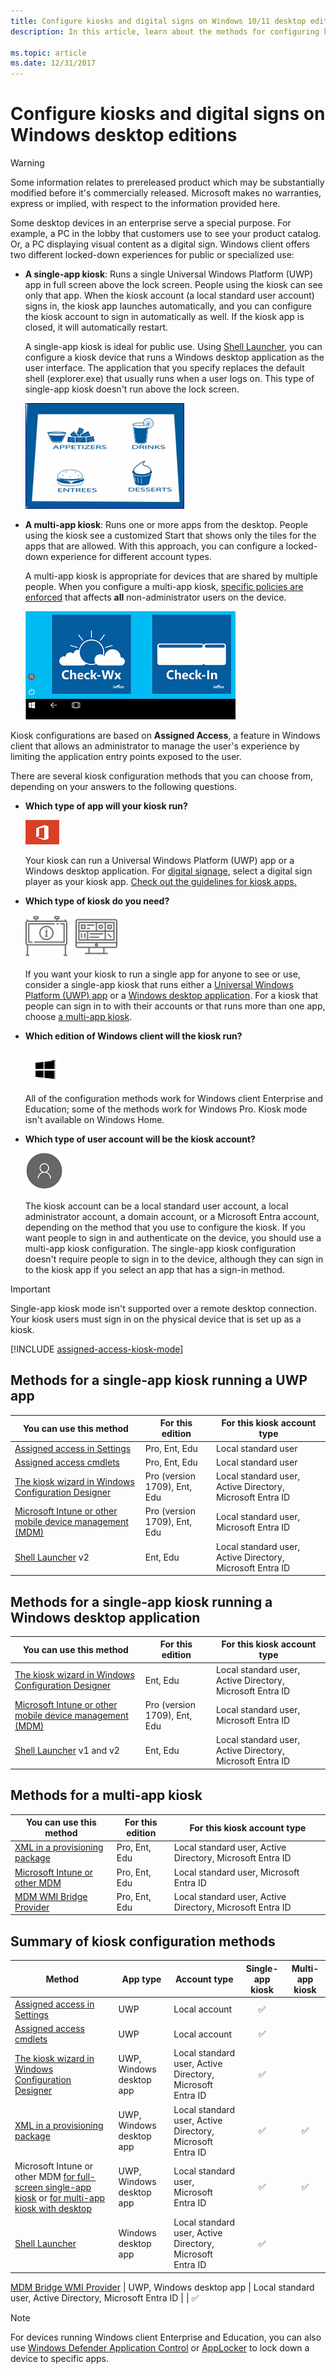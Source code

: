 ```yaml
---
title: Configure kiosks and digital signs on Windows 10/11 desktop editions
description: In this article, learn about the methods for configuring kiosks and digital signs on Windows 10 or Windows 11 desktop editions. 

ms.topic: article
ms.date: 12/31/2017
--- 
```


# Configure kiosks and digital signs on Windows desktop editions 

>[!WARNING]
>Some information relates to prereleased product which may be substantially modified before it's commercially released. Microsoft makes no warranties, express or implied, with respect to the information provided here. 

Some desktop devices in an enterprise serve a special purpose. For example, a PC in the lobby that customers use to see your product catalog. Or, a PC displaying visual content as a digital sign. Windows client offers two different locked-down experiences for public or specialized use: 

- **A single-app kiosk**: Runs a single Universal Windows Platform (UWP) app in full screen above the lock screen. People using the kiosk can see only that app. When the kiosk account (a local standard user account) signs in, the kiosk app launches automatically, and you can configure the kiosk account to sign in automatically as well. If the kiosk app is closed, it will automatically restart. 

  

  A single-app kiosk is ideal for public use. Using [Shell Launcher](kiosk-shelllauncher.md), you can configure a kiosk device that runs a Windows desktop application as the user interface. The application that you specify replaces the default shell (explorer.exe) that usually runs when a user logs on. This type of single-app kiosk doesn't run above the lock screen.  

  ![Illustration of a full-screen kiosk experience that runs one app on a Windows client device.](images/kiosk-fullscreen.png) 

- **A multi-app kiosk**: Runs one or more apps from the desktop. People using the kiosk see a customized Start that shows only the tiles for the apps that are allowed. With this approach, you can configure a locked-down experience for different account types.  

  A multi-app kiosk is appropriate for devices that are shared by multiple people. When you configure a multi-app kiosk, [specific policies are enforced](kiosk-policies.md) that affects **all** non-administrator users on the device.  

  ![Illustration of a kiosk Start screen that runs multiple apps on a Windows client device.](images/kiosk-desktop.png) 

Kiosk configurations are based on **Assigned Access**, a feature in Windows client that allows an administrator to manage the user's experience by limiting the application entry points exposed to the user.  

There are several kiosk configuration methods that you can choose from, depending on your answers to the following questions. 

- **Which type of app will your kiosk run?** 

    ![icon that represents apps.](images/office-logo.png)  

    Your kiosk can run a Universal Windows Platform (UWP) app or a Windows desktop application. For [digital signage](setup-digital-signage.md), select a digital sign player as your kiosk app. [Check out the guidelines for kiosk apps.](guidelines-for-assigned-access-app.md) 

- **Which type of kiosk do you need?** 

    ![icon that represents a kiosk.](images/kiosk.png) 

    If you want your kiosk to run a single app for anyone to see or use, consider a single-app kiosk that runs either a [Universal Windows Platform (UWP) app](#methods-for-a-single-app-kiosk-running-a-uwp-app) or a [Windows desktop application](#classic). For a kiosk that people can sign in to with their accounts or that runs more than one app, choose [a multi-app kiosk](#desktop). 

- **Which edition of Windows client will the kiosk run?** 

    ![icon that represents Windows.](images/windows.png) 

    All of the configuration methods work for Windows client Enterprise and Education; some of the methods work for Windows Pro. Kiosk mode isn't available on Windows Home. 

- **Which type of user account will be the kiosk account?** 

    ![icon that represents a user account.](images/user.png) 

    The kiosk account can be a local standard user account, a local administrator account, a domain account, or a Microsoft Entra account, depending on the method that you use to configure the kiosk. If you want people to sign in and authenticate on the device, you should use a multi-app kiosk configuration. The single-app kiosk configuration doesn't require people to sign in to the device, although they can sign in to the kiosk app if you select an app that has a sign-in method. 


>[!IMPORTANT]
>Single-app kiosk mode isn't supported over a remote desktop connection. Your kiosk users must sign in on the physical device that is set up as a kiosk. 

[!INCLUDE [assigned-access-kiosk-mode](../../../includes/licensing/assigned-access-kiosk-mode.md)] 

## Methods for a single-app kiosk running a UWP app 

You can use this method | For this edition | For this kiosk account type 
--- | --- | ---
[Assigned access in Settings](kiosk-single-app.md#local) | Pro, Ent, Edu | Local standard user
[Assigned access cmdlets](kiosk-single-app.md#powershell)  | Pro, Ent, Edu | Local standard user
[The kiosk wizard in Windows Configuration Designer](kiosk-single-app.md#wizard)  | Pro (version 1709), Ent, Edu | Local standard user, Active Directory, Microsoft Entra ID 
[Microsoft Intune or other mobile device management (MDM)](kiosk-single-app.md#mdm) | Pro (version 1709), Ent, Edu | Local standard user, Microsoft Entra ID
[Shell Launcher](kiosk-shelllauncher.md) v2 | Ent, Edu | Local standard user, Active Directory, Microsoft Entra ID 

<span id="classic" /> 

## Methods for a single-app kiosk running a Windows desktop application 

You can use this method | For this edition | For this kiosk account type 
--- | --- | ---
[The kiosk wizard in Windows Configuration Designer](kiosk-single-app.md#wizard) | Ent, Edu | Local standard user, Active Directory, Microsoft Entra ID 
[Microsoft Intune or other mobile device management (MDM)](kiosk-single-app.md#mdm) | Pro (version 1709), Ent, Edu | Local standard user, Microsoft Entra ID
[Shell Launcher](kiosk-shelllauncher.md) v1 and v2 | Ent, Edu | Local standard user, Active Directory, Microsoft Entra ID 

<span id="desktop" /> 

## Methods for a multi-app kiosk 

You can use this method | For this edition | For this kiosk account type 
--- | --- | ---
[XML in a provisioning package](lock-down-windows-10-to-specific-apps.md) | Pro, Ent, Edu | Local standard user, Active Directory, Microsoft Entra ID
[Microsoft Intune or other MDM](lock-down-windows-10-to-specific-apps.md) | Pro, Ent, Edu | Local standard user, Microsoft Entra ID
[MDM WMI Bridge Provider](kiosk-mdm-bridge.md) | Pro, Ent, Edu | Local standard user, Active Directory, Microsoft Entra ID   

## Summary of kiosk configuration methods 

Method | App type | Account type | Single-app kiosk | Multi-app kiosk
--- | --- | --- | :---: | :---:
[Assigned access in Settings](kiosk-single-app.md#local) | UWP | Local account | ✅  |
[Assigned access cmdlets](kiosk-single-app.md#powershell) | UWP | Local account | ✅ |
[The kiosk wizard in Windows Configuration Designer](kiosk-single-app.md#wizard) | UWP, Windows desktop app | Local standard user, Active Directory, Microsoft Entra ID | ✅  |
[XML in a provisioning package](lock-down-windows-10-to-specific-apps.md)  | UWP, Windows desktop app | Local standard user, Active Directory, Microsoft Entra ID | ✅  | ✅
Microsoft Intune or other MDM [for full-screen single-app kiosk](kiosk-single-app.md#mdm) or [for multi-app kiosk with desktop](lock-down-windows-10-to-specific-apps.md) | UWP, Windows desktop app | Local standard user, Microsoft Entra ID | ✅ | ✅
[Shell Launcher](kiosk-shelllauncher.md) |Windows desktop app | Local standard user, Active Directory, Microsoft Entra ID | ✅ | 

[MDM Bridge WMI Provider](kiosk-mdm-bridge.md) | UWP, Windows desktop app | Local standard user, Active Directory, Microsoft Entra ID |  | ✅ 


>[!NOTE]
>For devices running Windows client Enterprise and Education, you can also use [Windows Defender Application Control](/windows/security/threat-protection/windows-defender-application-control/windows-defender-application-control) or [AppLocker](lock-down-windows-10-applocker.md) to lock down a device to specific apps.
